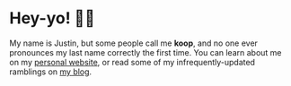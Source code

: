 # Hey-yo! 👋🏻

My name is Justin, but some people call me __koop__, and no one ever pronounces my last name correctly the first time. You can learn about me on my [personal website](https://kopepasah.com), or read some of my infrequently-updated ramblings on [my blog](https://koop.sh).
